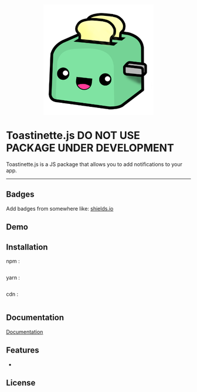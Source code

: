 <div style="display: flex; justify-content: center" >
    <img alt="Logo" height="300" src="./doc/images/toasterLogo.svg">
</div>

# Toastinette.js DO NOT USE PACKAGE UNDER DEVELOPMENT
Toastinette.js is a JS package that allows you to add notifications to your app.
<hr/>

## Badges

Add badges from somewhere like: [shields.io](https://shields.io/)

## Demo




## Installation

npm :

```bash

```

yarn :

```bash

```

cdn :

```html

```



## Documentation

[Documentation](https://www.google.com/)


## Features

-


## License

